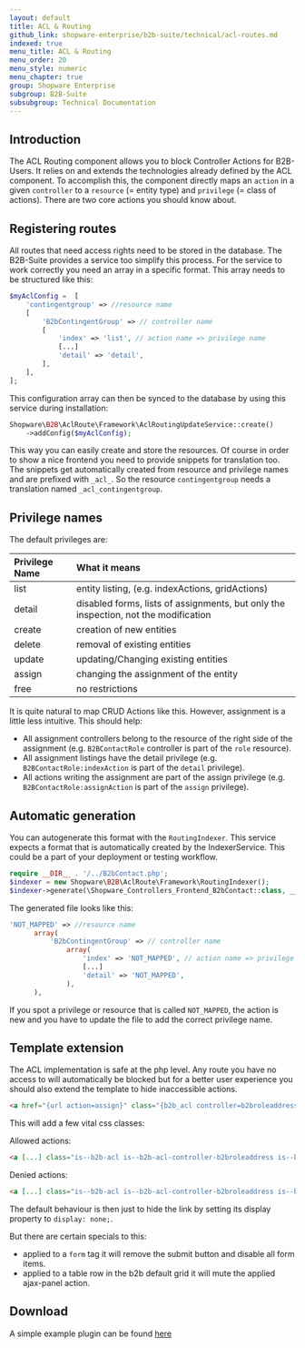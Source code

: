 ```yaml
---
layout: default
title: ACL & Routing
github_link: shopware-enterprise/b2b-suite/technical/acl-routes.md
indexed: true
menu_title: ACL & Routing
menu_order: 20
menu_style: numeric
menu_chapter: true
group: Shopware Enterprise
subgroup: B2B-Suite
subsubgroup: Technical Documentation
---
```


<div class="toc-list"></div>

## Introduction

The ACL Routing component allows you to block Controller Actions for B2B-Users. It relies on and extends the technologies 
already defined by the ACL component. To accomplish this, the component directly maps an `action` in a given `controller` 
to a `resource` (= entity type) and `privilege` (= class of actions). There are two core actions you should know about. 

## Registering routes

All routes that need access rights need to be stored in the database. The B2B-Suite provides a service too simplify this process. For the service to work correctly you need an array in a specific format. This array needs to be structured like this:

```php
$myAclConfig =  [
    'contingentgroup' => //resource name
    [
        'B2bContingentGroup' => // controller name
        [
            'index' => 'list', // action name => privilege name
            [...]
            'detail' => 'detail',
        ],
    ],
];
```

This configuration array can then be synced to the database by using this service during installation:

```php
Shopware\B2B\AclRoute\Framework\AclRoutingUpdateService::create()
    ->addConfig($myAclConfig);
```

This way you can easily create and store the resources. Of course in order to show a nice frontend you need to provide snippets for translation too. The snippets get automatically created from resource and privilege names and are prefixed with `_acl_`. So the resource `contingentgroup` needs a translation named `_acl_contingentgroup`.

## Privilege names
 
 The default privileges are:
 
| Privilege Name        | What it means                                                                                |
| :-------------------- |:-------------------------------------------------------------------------------------------- |
| list                  | entity listing, (e.g. indexActions, gridActions)                                             |
| detail                | disabled forms, lists of assignments, but only the inspection, not the modification          |
| create                | creation of new entities                                                                     |
| delete                | removal of existing entities                                                                 |
| update                | updating/Changing existing entities                                                          |
| assign                | changing the assignment of the entity                                                        |
| free                  | no restrictions                                                                              |
 
It is quite natural to map CRUD Actions like this. However, assignment is a little less intuitive. This should help:
  
* All assignment controllers belong to the resource of the right side of the assignment (e.g. `B2BContactRole` controller is part of the `role` resource).
* All assignment listings have the detail privilege (e.g. `B2BContactRole:indexAction` is part of the `detail` privilege).
* All actions writing the assignment are part of the assign privilege (e.g. `B2BContactRole:assignAction` is part of the `assign` privilege).
 
## Automatic generation
 
You can autogenerate this format with the `RoutingIndexer`. This service expects a format that is automatically created by the IndexerService. This could be a part of your deployment or testing workflow.
  
```php
require __DIR__ . '/../B2bContact.php';
$indexer = new Shopware\B2B\AclRoute\Framework\RoutingIndexer();
$indexer->generate(\Shopware_Controllers_Frontend_B2bContact::class, __DIR__ . '/my-acl-config.php');
```
 
The generated file looks like this:
  
```php
'NOT_MAPPED' => //resource name
      array(
          'B2bContingentGroup' => // controller name
              array(
                  'index' => 'NOT_MAPPED', // action name => privilege name
                  [...]
                  'detail' => 'NOT_MAPPED',
              ),
      ),
```
  
If you spot a privilege or resource that is called `NOT_MAPPED`, the action is new and you have to update the file to add the correct privilege name.
 
## Template extension
 
The ACL implementation is safe at the php level. Any route you have no access to will automatically be blocked but for a better user experience you should also extend the template to hide inaccessible actions.
 
 ```html
 <a href="{url action=assign}" class="{b2b_acl controller=b2broleaddress action=assign}">
 ```
 
This will add a few vital css classes:
 
Allowed actions:
```html
<a [...] class="is--b2b-acl is--b2b-acl-controller-b2broleaddress is--b2b-acl-action-assign is--b2b-acl-allowed"/>
```
Denied actions:
```html
<a [...] class="is--b2b-acl is--b2b-acl-controller-b2broleaddress is--b2b-acl-action-assign is--b2b-acl-forbidden"/>
```
  
The default behaviour is then just to hide the link by setting its display property to `display: none;`.
 
But there are certain specials to this:
 
* applied to a `form` tag it will remove the submit button and disable all form items.
* applied to a table row in the b2b default grid it will mute the applied ajax-panel action.
 
## Download
 A simple example plugin can be found <a href="{{ site.url }}/exampleplugins/B2bAcl.zip">here</a>
